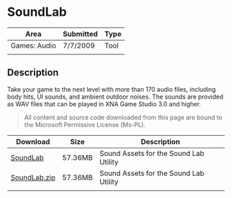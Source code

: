 # SoundLab

|Area|Submitted|Type|
|-|-|-|
Games: Audio|7/7/2009|Tool
||||

## Description

Take your game to the next level with more than 170 audio files, including body hits, UI sounds, and ambient outdoor noises. The sounds are provided as WAV files that can be played in XNA Game Studio 3.0 and higher.

> All content and source code downloaded from this page are bound to the Microsoft Permissive License (Ms-PL).

Download | Size | Description
---|---|---|
[SoundLab](https://github.com/simondarksidej/XNAGameStudio/tree/archive/Samples/SoundLab) | 57.36MB | Sound Assets for the Sound Lab Utility
[SoundLab.zip](https://github.com/simondarksidej/XNAGameStudioZips/raw/zips/SoundLab.zip) | 57.36MB | Sound Assets for the Sound Lab Utility
||||
